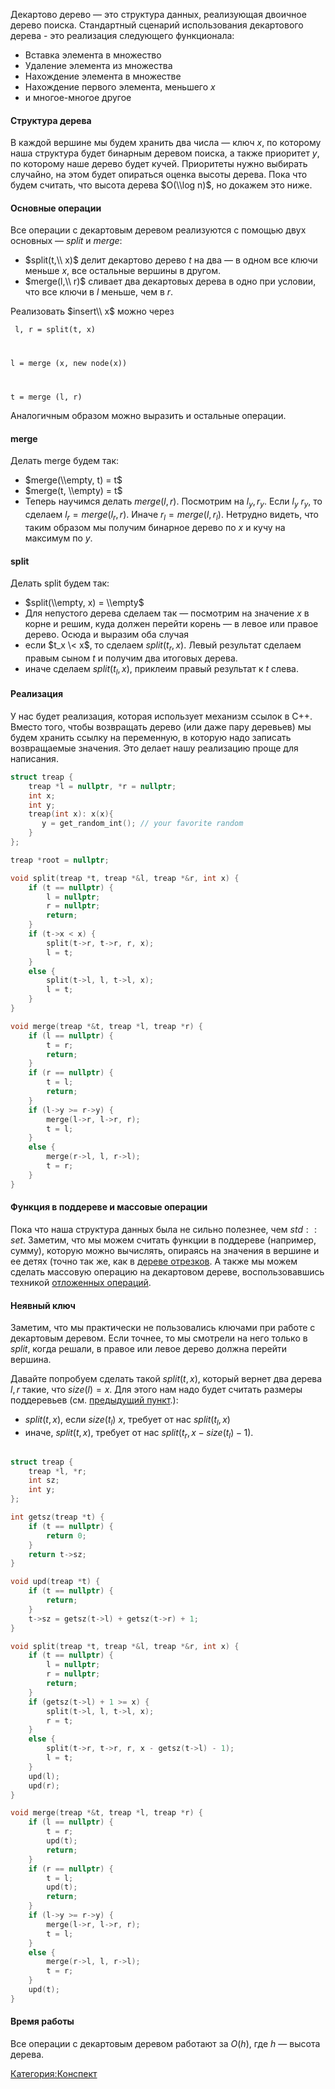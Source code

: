Декартово дерево — это структура данных, реализующая двоичное дерево
поиска. Стандартный сценарий использования декартового дерева - это
реализация следующего функционала:

  - Вставка элемента в множество
  - Удаление элемента из множества
  - Нахождение элемента в множестве
  - Нахождение первого элемента, меньшего $x$
  - и многое-многое другое

#### Структура дерева

В каждой вершине мы будем хранить два числа — ключ $x$, по которому наша
структура будет бинарным деревом поиска, а также приоритет $y$, по
которому наше дерево будет кучей. Приоритеты нужно выбирать
случайно, на этом будет опираться оценка высоты дерева. Пока что
будем считать, что высота дерева $O(\\log n)$, но докажем это ниже.

#### Основные операции

Все операции с декартовым деревом реализуются с помощью двух основных —
$split$ и $merge$:

  - $split(t,\\ x)$ делит декартово дерево $t$ на два — в одном все
    ключи меньше $x$, все остальные вершины в другом.
  - $merge(l,\\ r)$ сливает два декартовых дерева в одно при условии,
    что все ключи в $l$ меньше, чем в $r$.

Реализовать $insert\\ x$ можно через

<code> l, r = split(t, x)

l = merge (x, new node(x))

t = merge (l, r) </code>

Аналогичным образом можно выразить и остальные операции.

#### merge

Делать merge будем так:

  - $merge(\\empty, t) = t$
  - $merge(t, \\empty) = t$
  - Теперь научимся делать $merge(l, r)$. Посмотрим на $l_y, r_y$.
    Если $l_y \> r_y$, то сделаем $l_r = merge(l_r, r)$. Иначе
    $r_l = merge(l, r_l)$. Нетрудно видеть, что таким образом мы
    получим бинарное дерево по $x$ и кучу на максимум по $y$.

#### split

Делать split будем так:

  - $split(\\empty, x) = \\empty$
  - Для непустого дерева сделаем так — посмотрим на значение $x$ в корне
    и решим, куда должен перейти корень — в левое или правое дерево.
    Осюда и выразим оба случая
  - если $t_x \< x$, то сделаем $split(t_r, x)$. Левый результат
    сделаем правым сыном $t$ и получим два итоговых дерева.
  - иначе сделаем $split(t_l, x)$, приклеим правый результат к $t$
    слева.

#### Реализация

У нас будет реализация, которая использует механизм ссылок в C++. Вместо
того, чтобы возвращать дерево (или даже пару деревьев) мы будем хранить
ссылку на переменную, в которую надо записать возвращаемые значения.
Это делает нашу реализацию проще для написания.

``` c++ numberLines
struct treap {
    treap *l = nullptr, *r = nullptr;
    int x;
    int y;
    treap(int x): x(x){
       y = get_random_int(); // your favorite random
    }
};

treap *root = nullptr;

void split(treap *t, treap *&l, treap *&r, int x) {
    if (t == nullptr) {
        l = nullptr;
        r = nullptr;
        return;
    }
    if (t->x < x) {
        split(t->r, t->r, r, x);
        l = t;
    }
    else {
        split(t->l, l, t->l, x);
        l = t;
    }
}

void merge(treap *&t, treap *l, treap *r) {
    if (l == nullptr) {
        t = r;
        return;
    }
    if (r == nullptr) {
        t = l;
        return;
    }
    if (l->y >= r->y) {
        merge(l->r, l->r, r);
        t = l;
    }
    else {
        merge(r->l, l, r->l);
        t = r;
    }
}
```

#### Функция в поддереве и массовые операции

Пока что наша структура данных была не сильно полезнее, чем $std::set$.
Заметим, что мы можем считать функции в поддереве (например, сумму),
которую можно вычислять, опираясь на значения в вершине и ее детях
(точно так же, как в [дереве отрезков](Дерево_отрезков "wikilink"). А
также мы можем сделать массовую операцию на декартовом дереве,
воспользовавшись техникой [отложенных
операций](Отложенные_операции "wikilink").

#### Неявный ключ

Заметим, что мы практически не пользовались ключами при работе с
декартовым деревом. Если точнее, то мы смотрели на него только в
$split$, когда решали, в правое или левое дерево должна перейти вершина.

Давайте попробуем сделать такой $split(t, x)$, который вернет два дерева
$l, r$ такие, что $size(l) = x$. Для этого нам надо будет считать
размеры поддеревьев (см. [предыдущий
пункт](Декартово_дерево#Функция_в_поддереве_и_массовые_операции "wikilink").):

  - $split(t, x)$, если $size(t_l) \> x$, требует от нас $split(t_l,
    x)$
  - иначе, $split(t, x)$, требует от нас $split(t_r, x - size(t_l) -
    1)$.

<!-- end list -->

``` c++ numberLines

struct treap {
    treap *l, *r;
    int sz;
    int y;
};

int getsz(treap *t) {
    if (t == nullptr) {
        return 0;
    }
    return t->sz;
}

void upd(treap *t) {
    if (t == nullptr) {
        return;
    }
    t->sz = getsz(t->l) + getsz(t->r) + 1;
}

void split(treap *t, treap *&l, treap *&r, int x) {
    if (t == nullptr) {
        l = nullptr;
        r = nullptr;
        return;
    }
    if (getsz(t->l) + 1 >= x) {
        split(t->l, l, t->l, x);
        r = t;
    }
    else {
        split(t->r, t->r, r, x - getsz(t->l) - 1);
        l = t;
    }
    upd(l);
    upd(r);
}

void merge(treap *&t, treap *l, treap *r) {
    if (l == nullptr) {
        t = r;
        upd(t);
        return;
    }
    if (r == nullptr) {
        t = l;
        upd(t);
        return;
    }
    if (l->y >= r->y) {
        merge(l->r, l->r, r);
        t = l;
    }
    else {
        merge(r->l, l, r->l);
        t = r;
    }
    upd(t);
}
```

#### Время работы

Все операции с декартовым деревом работают за $O(h)$, где $h$ — высота
дерева.

[Категория:Конспект](Категория:Конспект "wikilink")